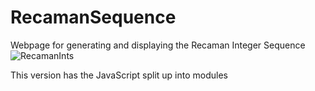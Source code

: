 # RecamanSequence
Webpage for generating and displaying the Recaman Integer Sequence
![RecamanInts](https://user-images.githubusercontent.com/44624103/217949346-392d1fb5-8231-47f7-867a-52a1bc046b91.png)

This version has the JavaScript split up into modules
